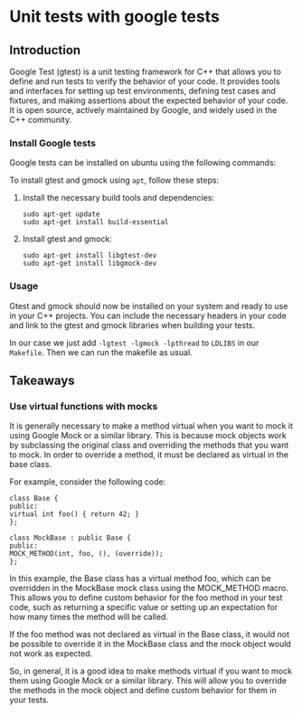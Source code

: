# Unit tests with google tests

## Introduction

Google Test (gtest) is a unit testing framework for C++ that allows you to define and run tests to verify the behavior of your code. It provides tools and interfaces for setting up test environments, defining test cases and fixtures, and making assertions about the expected behavior of your code. It is open source, actively maintained by Google, and widely used in the C++ community.

### Install Google tests

Google tests can be installed on ubuntu using the following commands:

To install gtest and gmock using `apt`, follow these steps:

1. Install the necessary build tools and dependencies:

    ```
    sudo apt-get update
    sudo apt-get install build-essential
    ```

2. Install gtest and gmock:
    ```
    sudo apt-get install libgtest-dev
    sudo apt-get install libgmock-dev
    ```

### Usage 

Gtest and gmock should now be installed on your system and ready to use in your C++ projects. You can include the necessary headers in your code and link to the gtest and gmock libraries when building your tests.

In our case we just add `-lgtest -lgmock -lpthread` to `LDLIBS` in our `Makefile`. Then we can run the makefile as usual.

## Takeaways 

### Use virtual functions with mocks

It is generally necessary to make a method virtual when you want to mock it using Google Mock or a similar library. This is because mock objects work by subclassing the original class and overriding the methods that you want to mock. In order to override a method, it must be declared as virtual in the base class.

For example, consider the following code:

    class Base {
    public:
    virtual int foo() { return 42; }
    };

    class MockBase : public Base {
    public:
    MOCK_METHOD(int, foo, (), (override));
    };

In this example, the Base class has a virtual method foo, which can be overridden in the MockBase mock class using the MOCK_METHOD macro. This allows you to define custom behavior for the foo method in your test code, such as returning a specific value or setting up an expectation for how many times the method will be called.

If the foo method was not declared as virtual in the Base class, it would not be possible to override it in the MockBase class and the mock object would not work as expected.

So, in general, it is a good idea to make methods virtual if you want to mock them using Google Mock or a similar library. This will allow you to override the methods in the mock object and define custom behavior for them in your tests.
